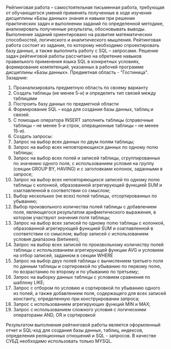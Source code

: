 Рейтинговая работа – самостоятельная письменная работа, требующая от обучающегося умений применять полученные в ходе изучения дисциплины «Базы данных» знания и навыки при решении практических задач и выполнении заданий по определенной методике, анализировать полученные результаты, обосновывать выводы. Выполнение заданий ориентировано на развитие математических способностей, логического и аналитического мышления.
Рейтинговая работа состоит из задания, по которому необходимо спроектировать базу данных, а также выполнить работу с SQL – запросами. Решение задач рейтинговой работы рассчитано на обретение навыков правильного применения языка SQL в конкретных условиях, формирование компетенций, указанных в рабочей программе дисциплины «Базы данных».
Предметная область - "Гостиница".
Зазадние:
1.	Проанализировать предметную область по своему варианту
2.	Создать таблицы (не менее 5-и) и определить тип связей между таблицами
3.	Построить базу данных по предметной области
4.	Формирование SQL – кода для создания базы данных, таблиц и связей.
5.	 С помощью оператора INSERT заполнить таблицы (справочные таблицы – не менее 5-и строк, операционные таблицы – не менее 15-и). 
6.	 Создать запросы:
  1.	Запрос на выбор всех данных по двум полям таблицы;
  2.	Запрос на выбор всех неповторяющихся данных по одному полю таблицы;
  3.	Запрос на выбор всех полей и записей таблицы, сгруппированных по значению одного поля, с использованием условия на группу (секции GROUP BY, HAVING) и с заголовками колонок, заданными в запросе;
  4.	Запрос на выбор всех неповторяющихся записей по одному полю таблицы с колонкой, образованной агрегирующей функцией SUM и озаглавленной в соответствии со смыслом;
  5.	Выбор нескольких (не всех) полей таблицы, отсортированных по убыванию;
  6.	Выбор произвольного количества полей таблицы с добавлением поля, являющегося результатом арифметического выражения, в котором участвуют значения поля таблицы;
  7.	Запрос на выбор всех записей по одному полю таблицы с колонкой, образованной агрегирующей функцией SUM и озаглавленной в соответствии со смыслом; выбор записей с использованием условия диапазона (between);
  8.	Запрос на выбор всех записей по произвольному количеству полей таблицы с использованием агрегирующей функции AVG и условием на отбор записей, заданном в секции WHERE
  9.	Запрос на выбор двух полей таблицы с вычислением третьего поля по данным таблицы и сортировкой по убыванию по первому полю, по возрастанию по второму и по убыванию по третьему;
  10.	Запрос на выборку данных таблицы с условием сравнения по шаблону LIKE;
  11.	Запрос с отбором по условию и сортировкой по убыванию одного из полей, а также добавлением поля, содержащего для всех записей константу, определенную при конструировании запроса;
  12.	Запрос с использованием агрегирующих функций MIN и MAX;
  13.	Запрос с использованием сложного условия с логическими операторами AND, OR и сортировкой

Результатом выполнения рейтинговой работы является оформленный отчет и SQL-код для создания базы данных, таблиц, индексов, определения реляционных отношений и SQL - запросов. 
В качестве СУБД необходимо использовать только MYSQL.
